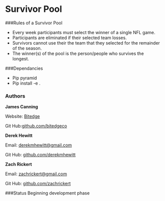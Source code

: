 # Survivor Pool

###Rules of a Survivor Pool

* Every week participants must select the winner of a single NFL game.
* Participants are eliminated if their selected team losses.
* Survivors cannot use their the team that they selected for the remainder of the season.
* The winner(s) of the pool is the person/people who survives the longest.

###Dependancies

* Pip pyramid
* Pip install -e .

### Authors

__James Canning__ 

Website: [Bitedge](https://www.bitedge.co/)

Git Hub:[github.com/bitedgeco](https://github.com/bitedgeco)


__Derek Hewitt__

Email: <derekmhewitt@gmail.com>

Git Hub: [github.com/derekmhewitt](https://github.com/derekmhewitt)


__Zach Rickert__

Email: <zachrickert@gmail.com>

Git Hub: [github.com/zachrickert](https://github.com/zachrickert)


###Status
Beginning development phase


